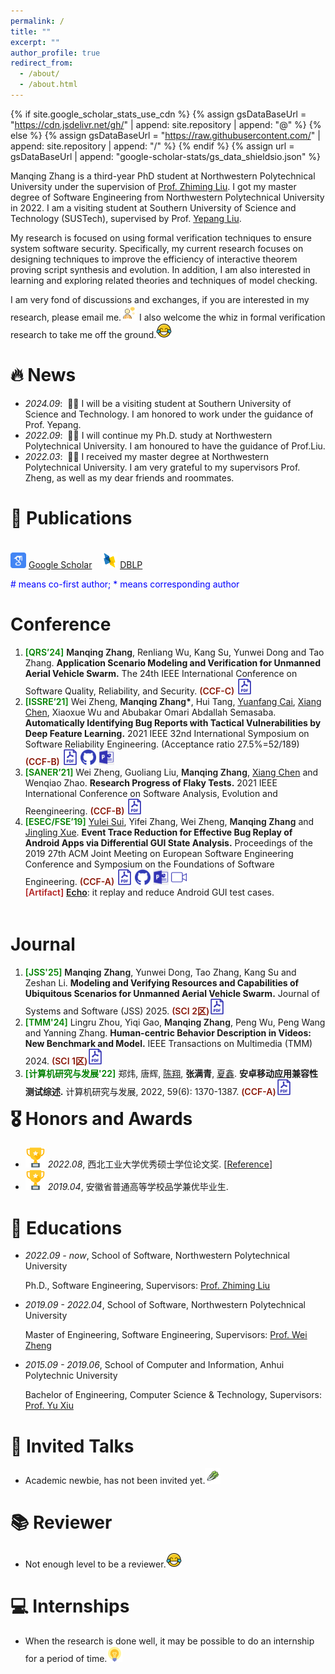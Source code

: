 ```yaml
---
permalink: /
title: ""
excerpt: ""
author_profile: true
redirect_from: 
  - /about/
  - /about.html
---
```


{% if site.google_scholar_stats_use_cdn %}
{% assign gsDataBaseUrl = "https://cdn.jsdelivr.net/gh/" | append: site.repository | append: "@" %}
{% else %}
{% assign gsDataBaseUrl = "https://raw.githubusercontent.com/" | append: site.repository | append: "/" %}
{% endif %}
{% assign url = gsDataBaseUrl | append: "google-scholar-stats/gs_data_shieldsio.json" %}

<span class='anchor' id='about-me'></span>
Manqing Zhang is a third-year PhD student at Northwestern Polytechnical University under the supervision of [Prof. Zhiming Liu](https://www.rise-swu.cn/en/liuzhiming.html). I got my master degree of Software Engineering from Northwestern Polytechnical University in 2022. I am a visiting student at Southern University of Science and Technology (SUSTech), supervised by Prof. [Yepang Liu](https://yepangliu.github.io).

My research is focused on using formal verification techniques to ensure system software security. Specifically, my current research focuses on designing techniques to improve the efficiency of interactive theorem proving script synthesis and evolution. In addition, I am also interested in learning and exploring related theories and techniques of model checking. 

I am very fond of discussions and exchanges, if you are interested in my research, please email me.<img src="images/jiaoliu.png" width="25" height="25">  I also welcome the whiz in formal verification research to take me off the ground.<img src="images/xiaoku.png" width="25" height="25">

<!-- My research interest includes neural machine translation and computer vision. I have published more than 100 papers at the top international AI conferences with total <a href='https://scholar.google.com/citations?user=DhtAFkwAAAAJ'>google scholar citations <strong><span id='total_cit'>260000+</span></strong></a> (You can also use google scholar badge <a href='https://scholar.google.com/citations?user=DhtAFkwAAAAJ'><img src="https://img.shields.io/endpoint?url={{ url | url_encode }}&logo=Google%20Scholar&labelColor=f6f6f6&color=9cf&style=flat&label=citations"></a>). -->


# 🔥 News
- *2024.09*: &nbsp;🎉🎉 I will be a visiting student at Southern University of Science and Technology. I am honored to work under the guidance of Prof. Yepang.
- *2022.09*: &nbsp;🎉🎉 I will continue my Ph.D. study at Northwestern Polytechnical University. I am honoured to have the guidance of Prof.Liu.
- *2022.03*: &nbsp;🎉🎉 I received my master degree at Northwestern Polytechnical University. I am very grateful to my supervisors Prof. Zheng, as well as my dear friends and roommates.

# 📝 Publications 
<!-- <img src="images/Award.png"/> <span style="color:rgb(209, 36, 13);font-weight: 600;">ACM SIGSOFT Distinguished Paper Award.</span><br /> -->

<div id="Conference" style="float:left;margin-top: 5px;">
    <p class="a">
      <img src="images/google_scholar.png" width="25" height="25">
      <a href="https://scholar.google.com.hk/citations?hl=zh-CN&pli=1&user=9C3ekxYAAAAJ">Google Scholar</a>
      &nbsp;&nbsp;
      <img src="images/dblp.png" width="25" height="25">
      <a href="https://dblp.org/pid/246/5343.html">DBLP</a>
    </p>
    <p style="color:blue"># means co-first author; * means corresponding author</p>
    <h1 class="content_title">Conference</h1>
    <ol class="main_ul" style="margin-top: 5px;">
    <li><span style="color:green;font-weight: 600;">[QRS’24]</span> <span style="font-weight: 600;">Manqing Zhang</span>, Renliang Wu, Kang Su, Yunwei Dong and Tao Zhang. <strong>Application Scenario Modeling and Verification for Unmanned Aerial Vehicle Swarm.</strong> The 24th IEEE International Conference on Software Quality, Reliability, and Security.   
    <span style="color:rgb(138, 22, 6);font-weight: 600;">(CCF-C)</span>
	    <a href="publications/saner21.pdf"><img src="images/pdf.png" width="25" height="25"></a>
    </li>  
    <li><span style="color:green;font-weight: 600;">[ISSRE’21]</span> Wei Zheng, <span style="font-weight: 600;">Manqing Zhang*</span>, Hui Tang, <a target="_blank" href="https://www.cs.drexel.edu/~yfcai/index.html">Yuanfang Cai</a>, <a target="_blank" href="https://smartse.github.io/">Xiang Chen</a>, Xiaoxue Wu and Abubakar Omari Abdallah Semasaba. <strong>Automatically Identifying Bug Reports with Tactical Vulnerabilities by Deep Feature Learning.</strong> 2021 IEEE 32nd International Symposium on Software Reliability Engineering. (Acceptance ratio 27.5%=52/189)  
        <span style="color:rgb(138, 22, 6);font-weight: 600;">(CCF-B)</span>
	    <a href="publications/issre21.pdf"><img src="images/pdf.png" width="25" height="25"></a>
	    <a href="https://github.com/zmqgeek/Itactivul"> <img src="images/github.png" width="25" height="25"></a>
	    <img src="images/slides.png" width="25" height="25">
    </li>
    <li><span style="color:green;font-weight: 600;">[SANER’21]</span> Wei Zheng, Guoliang Liu, <span style="font-weight: 600;">Manqing Zhang</span>, <a target="_blank" href="https://smartse.github.io/">Xiang Chen</a> and Wenqiao Zhao. <strong>Research Progress of Flaky Tests.</strong> 2021 IEEE International Conference on Software Analysis, Evolution and Reengineering.   
    <span style="color:rgb(138, 22, 6);font-weight: 600;">(CCF-B)</span>
	    <a href="publications/saner21.pdf"><img src="images/pdf.png" width="25" height="25"></a>
    </li>    
    <li><span style="color:green;font-weight: 600;">[ESEC/FSE’19]</span> <a target="_blank" href="https://yuleisui.github.io">Yulei Sui</a>, Yifei Zhang, Wei Zheng, <span style="font-weight: 600;">Manqing Zhang</span> and <a target="_blank" href="https://www.cse.unsw.edu.au/~jingling/">Jingling Xue</a>. <strong>Event Trace Reduction for Effective Bug Replay of Android Apps via Differential GUI State Analysis.</strong> Proceedings of the 2019 27th ACM Joint Meeting on European Software Engineering Conference and Symposium on the Foundations of Software Engineering. 
        <span style="color:rgb(138, 22, 6);font-weight: 600;">(CCF-A)</span>
	    <a href="publications/fse19.pdf"><img src="images/pdf.png" width="25" height="25"></a>
	    <a href="https://github.com/zmqgeek/Echo"> <img src="images/github.png" width="25" height="25"></a>
	    <img src="images/slides.png" width="25" height="25">
	    <a href="https://www.youtube.com/watch?v=0UCVIIEigEI"><img src="images/video.png" width="25" height="25"></a><br />
	<span style="color:firebrick;font-weight: 600;">[Artifact]</span> <a href="https://github.com/zmqgeek/Echo" style="font-weight: 600;">Echo</a>: it replay and reduce Android GUI test cases.
    </li>
    </ol>
</div>
				
				
<div id="Journal" style="float:left;margin-top: 5px;">
    <h1 class="content_title">Journal</h1>
    <ol class="main_ul" style="margin-top: 5px;">
    <li><span style="color:green;font-weight: 600;">[JSS'25]</span> <span style="font-weight: 600;">Manqing Zhang</span>, Yunwei Dong, Tao Zhang, Kang Su and Zeshan Li. <strong>Modeling and Verifying Resources and Capabilities of Ubiquitous Scenarios for Unmanned Aerial Vehicle Swarm.</strong> Journal of Systems and Software (JSS) 2025. 
    <span style="color:rgb(138, 22, 6);font-weight: 600;">(SCI 2区)</span><a href="publications/jcrd22.pdf"><img src="images/pdf.png" width="25" height="25"></a>
    </li>
    <li><span style="color:green;font-weight: 600;">[TMM'24]</span> Lingru Zhou, Yiqi Gao, <span style="font-weight: 600;">Manqing Zhang</span>, Peng Wu, Peng Wang and Yanning Zhang. <strong>Human-centric Behavior Description in Videos: New Benchmark and Model.</strong> IEEE Transactions on Multimedia (TMM) 2024. 
    <span style="color:rgb(138, 22, 6);font-weight: 600;">(SCI 1区)</span><a href="publications/jcrd22.pdf"><img src="images/pdf.png" width="25" height="25"></a>
    </li>
    <li><span style="color:green;font-weight: 600;">[计算机研究与发展'22]</span> 郑炜, 唐辉, <a target="_blank" href="https://smartse.github.io/">陈翔</a>, <span style="font-weight: 600;">张满青</span>, <a target="_blank" href="https://xin-xia.github.io/">夏鑫</a>. <strong>安卓移动应用兼容性测试综述.</strong> 计算机研究与发展, 2022, 59(6): 1370-1387. 
    <span style="color:rgb(138, 22, 6);font-weight: 600;">(CCF-A)</span><a href="publications/jcrd22.pdf"><img src="images/pdf.png" width="25" height="25"></a>
    </li>
    </ol>
</div>	   

# 🎖 Honors and Awards

- ![Award1](images/Award1.png) *2022.08*, 西北工业大学优秀硕士学位论文奖. \[[Reference](https://gs.nwpu.edu.cn/info/2141/15244.htm)\]
- ![Award1](images/Award1.png) *2019.04*, 安徽省普通高等学校品学兼优毕业生.

# 📖 Educations
- *2022.09 - now*, School of Software, Northwestern Polytechnical University
  
  Ph.D., Software Engineering, Supervisors: [Prof. Zhiming Liu](https://www.rise-swu.cn/en/liuzhiming.html)
  
- *2019.09 - 2022.04*, School of Software, Northwestern Polytechnical University

  Master of Engineering, Software Engineering, Supervisors: [Prof. Wei Zheng](https://teacher.nwpu.edu.cn/zhengwei.html)
  
- *2015.09 - 2019.06*, School of Computer and Information, Anhui Polytechnic University

  Bachelor of Engineering, Computer Science & Technology, Supervisors: [Prof. Yu Xiu](https://www.ahpu.edu.cn/jsjyxxgc/2014/0524/c5472a75718/page.htm)

# 💬 Invited Talks

- Academic newbie, has not been invited yet.<img src="images/xiaobai.png" width="25" height="25">

# 📚 Reviewer

- Not enough level to be a reviewer.<img src="images/xiaoku.png" width="25" height="25">

# 💻 Internships

- When the research is done well, it may be possible to do an internship for a period of time.<img src="images/idea.png" width="25" height="25">
